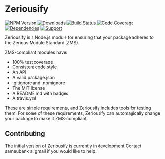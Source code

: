 # Zeriousify

[![NPM Version](https://img.shields.io/npm/v/zeriousify.svg) ![Downloads](https://img.shields.io/npm/dm/zeriousify.svg)](https://npmjs.org/package/zeriousify)
[![Build Status](https://img.shields.io/travis/lighterio/zeriousify.svg)](https://travis-ci.org/lighterio/zeriousify)
[![Code Coverage](https://img.shields.io/coveralls/lighterio/zeriousify/master.svg)](https://coveralls.io/r/lighterio/zeriousify)
[![Dependencies](https://img.shields.io/david/lighterio/zeriousify.svg)](https://david-dm.org/lighterio/zeriousify)
[![Support](https://img.shields.io/gratipay/Lighter.io.svg)](https://gratipay.com/Lighter.io/)

Zeriousify is a Node.js module for ensuring that your package adheres to the Zerious
Module Standard (ZMS).

ZMS-compliant modules have:
 * 100% test coverage
 * Consistent code style
 * An API
 * A valid package.json
 * .gitignore and .npmignore
 * The MIT license
 * A README.md with badges
 * A travis.yml

These are simple requirements, and Zeriousify includes tools for testing them. For
some of these requirements, Zeriousify can automagically change your package to make
it ZMS-compliant.

## Contributing

The initial version of Zeriousify is currently in development
Contact sameubank at gmail if you would like to help.
